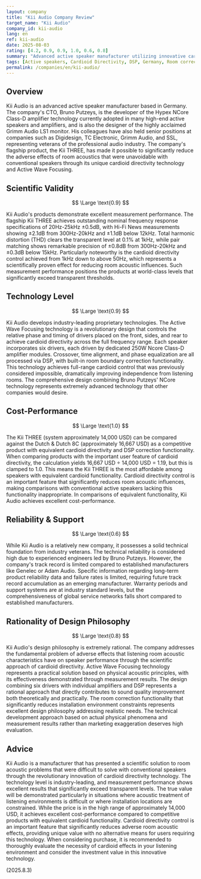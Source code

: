 ```yaml
---
layout: company
title: "Kii Audio Company Review"
target_name: "Kii Audio"
company_id: kii-audio
lang: en
ref: kii-audio
date: 2025-08-03
rating: [4.2, 0.9, 0.9, 1.0, 0.6, 0.8]
summary: "Advanced active speaker manufacturer utilizing innovative cardioid directivity and Active Wave Focusing technology to significantly reduce room acoustic influences. Industry-leading technology level with excellent cost-performance when compared against equivalent functionality."
tags: [Active speakers, Cardioid Directivity, DSP, Germany, Room correction]
permalink: /companies/en/kii-audio/
---
```

## Overview

Kii Audio is an advanced active speaker manufacturer based in Germany. The company's CTO, Bruno Putzeys, is the developer of the Hypex NCore Class-D amplifier technology currently adopted in many high-end active speakers and amplifiers, and is also the designer of the highly acclaimed Grimm Audio LS1 monitor. His colleagues have also held senior positions at companies such as Digidesign, TC Electronic, Grimm Audio, and SSL, representing veterans of the professional audio industry. The company's flagship product, the Kii THREE, has made it possible to significantly reduce the adverse effects of room acoustics that were unavoidable with conventional speakers through its unique cardioid directivity technology and Active Wave Focusing.

## Scientific Validity

$$ \Large \text{0.9} $$

Kii Audio's products demonstrate excellent measurement performance. The flagship Kii THREE achieves outstanding nominal frequency response specifications of 20Hz-25kHz ±0.5dB, with Hi-Fi News measurements showing ±2.1dB from 300Hz-20kHz and ±1.1dB below 12kHz. Total harmonic distortion (THD) clears the transparent level at 0.1% at 1kHz, while pair matching shows remarkable precision of ±0.8dB from 300Hz-20kHz and ±0.3dB below 15kHz. Particularly noteworthy is the cardioid directivity control achieved from 1kHz down to above 50Hz, which represents a scientifically proven effect for reducing room acoustic influences. Such measurement performance positions the products at world-class levels that significantly exceed transparent thresholds.

## Technology Level

$$ \Large \text{0.9} $$

Kii Audio develops industry-leading proprietary technologies. The Active Wave Focusing technology is a revolutionary design that controls the relative phase and timing of drivers placed on the front, sides, and rear to achieve cardioid directivity across the full frequency range. Each speaker incorporates six drivers, each driven by dedicated 250W Ncore Class-D amplifier modules. Crossover, time alignment, and phase equalization are all processed via DSP, with built-in room boundary correction functionality. This technology achieves full-range cardioid control that was previously considered impossible, dramatically improving independence from listening rooms. The comprehensive design combining Bruno Putzeys' NCore technology represents extremely advanced technology that other companies would desire.

## Cost-Performance

$$ \Large \text{1.0} $$

The Kii THREE (system approximately 14,000 USD) can be compared against the Dutch & Dutch 8C (approximately 16,667 USD) as a competitive product with equivalent cardioid directivity and DSP correction functionality. When comparing products with the important user feature of cardioid directivity, the calculation yields 16,667 USD ÷ 14,000 USD = 1.19, but this is clamped to 1.0. This means the Kii THREE is the most affordable among speakers with equivalent cardioid functionality. Cardioid directivity control is an important feature that significantly reduces room acoustic influences, making comparisons with conventional active speakers lacking this functionality inappropriate. In comparisons of equivalent functionality, Kii Audio achieves excellent cost-performance.

## Reliability & Support

$$ \Large \text{0.6} $$

While Kii Audio is a relatively new company, it possesses a solid technical foundation from industry veterans. The technical reliability is considered high due to experienced engineers led by Bruno Putzeys. However, the company's track record is limited compared to established manufacturers like Genelec or Adam Audio. Specific information regarding long-term product reliability data and failure rates is limited, requiring future track record accumulation as an emerging manufacturer. Warranty periods and support systems are at industry standard levels, but the comprehensiveness of global service networks falls short compared to established manufacturers.

## Rationality of Design Philosophy

$$ \Large \text{0.8} $$

Kii Audio's design philosophy is extremely rational. The company addresses the fundamental problem of adverse effects that listening room acoustic characteristics have on speaker performance through the scientific approach of cardioid directivity. Active Wave Focusing technology represents a practical solution based on physical acoustic principles, with its effectiveness demonstrated through measurement results. The design combining six drivers with individual amplifiers and DSP represents a rational approach that directly contributes to sound quality improvement both theoretically and practically. The room correction functionality that significantly reduces installation environment constraints represents excellent design philosophy addressing realistic needs. The technical development approach based on actual physical phenomena and measurement results rather than marketing exaggeration deserves high evaluation.

## Advice

Kii Audio is a manufacturer that has presented a scientific solution to room acoustic problems that were difficult to solve with conventional speakers through the revolutionary innovation of cardioid directivity technology. The technology level is industry-leading, and measurement performance shows excellent results that significantly exceed transparent levels. The true value will be demonstrated particularly in situations where acoustic treatment of listening environments is difficult or where installation locations are constrained. While the price is in the high range of approximately 14,000 USD, it achieves excellent cost-performance compared to competitive products with equivalent cardioid functionality. Cardioid directivity control is an important feature that significantly reduces adverse room acoustic effects, providing unique value with no alternative means for users requiring this technology. When considering purchase, it is recommended to thoroughly evaluate the necessity of cardioid effects in your listening environment and consider the investment value in this innovative technology.

(2025.8.3)
